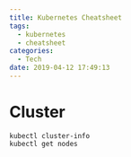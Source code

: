 ```yaml
---
title: Kubernetes Cheatsheet
tags:
  - kubernetes
  - cheatsheet
categories:
  - Tech
date: 2019-04-12 17:49:13
---
```



# Cluster

```
kubectl cluster-info
kubectl get nodes
```
